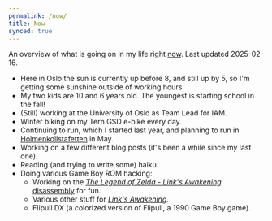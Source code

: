 ```yaml
---
permalink: /now/
title: Now
synced: true
---
```

An overview of what is going on in my life right [now](https://nownownow.com/about). Last updated 2025-02-16.

- Here in Oslo the sun is currently up before 8, and still up by 5, so I'm getting some sunshine outside of working hours.
- My two kids are 10 and 6 years old. The youngest is starting school in the fall!
- (Still) working at the University of Oslo as Team Lead for IAM.
- Winter biking on my Tern GSD e-bike every day.
- Continuing to run, which I started last year, and planning to run in [Holmenkollstafetten](https://holmenkollstafetten.no/) in May.
- Working on a few different blog posts (it's been a while since my last one).
- Reading (and trying to write some) haiku.
- Doing various Game Boy ROM hacking:
	- Working on the [*The Legend of Zelda - Link's Awakening* disassembly](https://github.com/zladx/LADX-Disassembly) for fun.
	- Various other stuff for [*Link's Awakening*](https://www.romhacking.net/forum/index.php?topic=37024.msg444307#msg444307).
	- Flipull DX (a colorized version of Flipull, a 1990 Game Boy game).